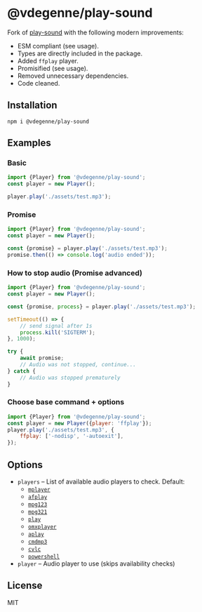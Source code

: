 # @vdegenne/play-sound

Fork of [play-sound](https://github.com/shime/play-sound) with the following modern improvements:

- ESM compliant (see usage).
- Types are directly included in the package.
- Added `ffplay` player.
- Promisified (see usage).
- Removed unnecessary dependencies.
- Code cleaned.

## Installation

    npm i @vdegenne/play-sound

## Examples

### Basic

```javascript
import {Player} from '@vdegenne/play-sound';
const player = new Player();

player.play('./assets/test.mp3');
```

### Promise

```javascript
import {Player} from '@vdegenne/play-sound';
const player = new Player();

const {promise} = player.play('./assets/test.mp3');
promise.then(() => console.log('audio ended'));
```

### How to stop audio (Promise advanced)

```javascript
import {Player} from '@vdegenne/play-sound';
const player = new Player();

const {promise, process} = player.play('./assets/test.mp3');

setTimeout(() => {
	// send signal after 1s
	process.kill('SIGTERM');
}, 1000);

try {
	await promise;
	// Audio was not stopped, continue...
} catch {
	// Audio was stopped prematurely
}
```

### Choose base command + options

```javascript
import {Player} from '@vdegenne/play-sound';
const player = new Player({player: 'ffplay'});
player.play('./assets/test.mp3', {
	ffplay: ['-nodisp', '-autoexit'],
});
```

## Options

- `players` – List of available audio players to check. Default:
  - [`mplayer`](https://www.mplayerhq.hu/)
  - [`afplay`](https://developer.apple.com/library/mac/documentation/Darwin/Reference/ManPages/man1/afplay.1.html)
  - [`mpg123`](http://www.mpg123.de/)
  - [`mpg321`](http://mpg321.sourceforge.net/)
  - [`play`](http://sox.sourceforge.net/)
  - [`omxplayer`](https://github.com/popcornmix/omxplayer)
  - [`aplay`](https://linux.die.net/man/1/aplay)
  - [`cmdmp3`](https://github.com/jimlawless/cmdmp3)
  - [`cvlc`](https://www.commandlinux.com/man-page/man1/cvlc.1.html)
  - [`powershell`](https://docs.microsoft.com/en-us/powershell/)
- `player` – Audio player to use (skips availability checks)

## License

MIT
